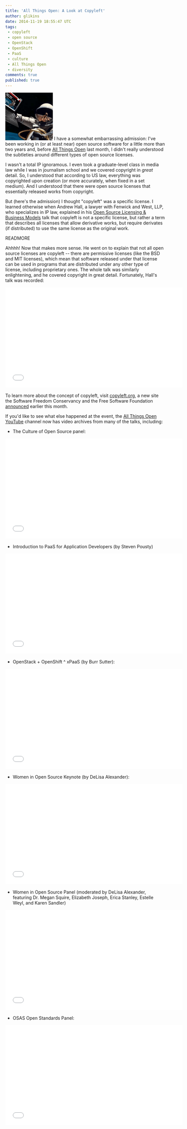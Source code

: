 ```yaml
---
title: 'All Things Open: A Look at Copyleft'
author: glikins
date: 2014-11-19 18:55:47 UTC
tags:
 - copyleft
 - open source
 - OpenStack
 - OpenShift
 - PaaS
 - culture
 - All Things Open
 - diversity
comments: true
published: true
---
```


![](/images/blog/allthingsopen_sm.png) I have a somewhat embarrassing admission: I've been working in (or at least near) open source software for a little more than two years and, before [All Things Open](http://allthingsopen.org/) last month, I didn't really understood the subtleties around different types of open source licenses.

I wasn't a total IP ignoramous. I even took a graduate-level class in media law while I was in journalism school and we covered copyright in *great* detail. So, I understood that according to US law, everything was copyrighted upon creation (or more accurately, when fixed in a set medium). And I understood that there were open source licenses that essentially released works from copyright.

But (here's the admission) I thought "copyleft" was a specific license. I learned otherwise when Andrew Hall, a lawyer with Fenwick and West, LLP, who specializes in IP law, explained in his [Open Source Licensing & Business Models](http://allthingsopen.org/talks/open-source-licensing-business-models/) talk that copyleft is not a specific license, but rather a term that describes all licenses that allow derivative works, but require derivates (if distributed) to use the same license as the original work.

READMORE

Ahhhh! Now that makes more sense. He went on to explain that not all open source licenses are copyleft -- there are permissive licenses (like the BSD and MIT licenses), which mean that software released under that license can be used in programs that are distributed under any other type of license, including proprietary ones. The whole talk was similarly enlightening, and he covered copyright in great detail. Fortunately, Hall's talk was recorded:

<iframe width="560" height="315" src="//www.youtube.com/embed/OhQD6WD_KYE" frameborder="0" allowfullscreen></iframe>

To learn more about the concept of copyleft, visit [copyleft.org](http://copyleft.org/), a new site the Software Freedom Conservancy and the Free Software Foundation [announced](https://www.fsf.org/news/software-freedom-conservancy-and-free-software-foundation-announce-copyleft.org) earlier this month.  

If you'd like to see what else happened at the event, the [All Things Open YouTube](https://www.youtube.com/channel/UCBhXFK70DbOU15N2BhDQVTg) channel now has video archives from many of the talks, including:

* The Culture of Open Source panel:

<iframe width="560" height="315" src="//www.youtube.com/embed/7dMLXvgtjAg" frameborder="0" allowfullscreen></iframe>

* Introduction to PaaS for Application Developers (by Steven Pousty)

<iframe width="560" height="315" src="//www.youtube.com/embed/eHHIjMbRUK8" frameborder="0" allowfullscreen></iframe>

* OpenStack + OpenShift ^ xPaaS (by Burr Sutter):

<iframe width="560" height="315" src="//www.youtube.com/embed/NQzmCheG-6w" frameborder="0" allowfullscreen></iframe>

* Women in Open Source Keynote (by DeLisa Alexander):

<iframe width="560" height="315" src="//www.youtube.com/embed/aB_DAEHLbIY" frameborder="0" allowfullscreen></iframe>

* Women in Open Source Panel (moderated by DeLisa Alexander, featuring Dr. Megan Squire, Elizabeth Joseph, Erica Stanley, Estelle Weyl, and Karen Sandler)

<iframe width="560" height="315" src="//www.youtube.com/embed/Sy6T_f7tnPs" frameborder="0" allowfullscreen></iframe>

* OSAS Open Standards Panel:

<iframe width="560" height="315" src="//www.youtube.com/embed/aK9xXls9qsA" frameborder="0" allowfullscreen></iframe>
